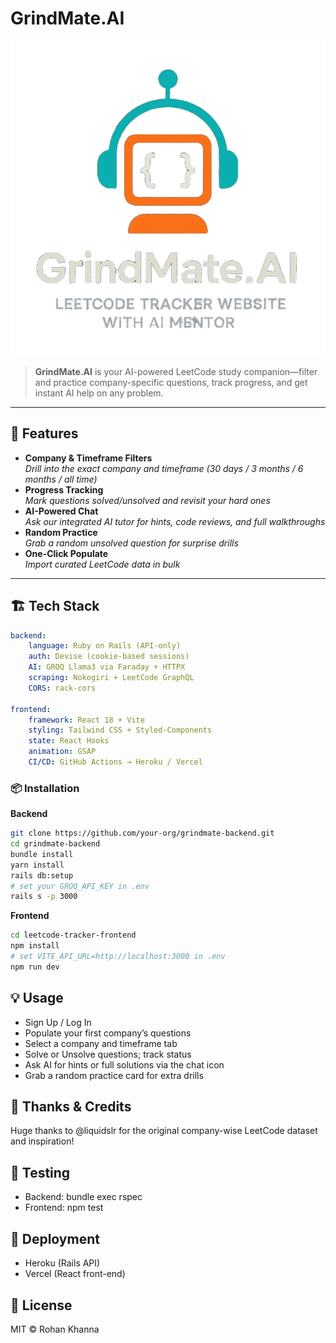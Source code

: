 # GrindMate.AI

<!-- Center the logo -->
<img src="./leetcode-tracker-frontend/public/logo-bg.webp" alt="GrindMate.AI Logo" class="logo"/>

> **GrindMate.AI** is your AI-powered LeetCode study companion—filter and practice company-specific questions, track progress, and get instant AI help on any problem.

---

## 🚀 Features

- **Company & Timeframe Filters**  
    *Drill into the exact company and timeframe (30 days / 3 months / 6 months / all time)*  
- **Progress Tracking**  
    *Mark questions solved/unsolved and revisit your hard ones*  
- **AI-Powered Chat**  
    *Ask our integrated AI tutor for hints, code reviews, and full walkthroughs*  
- **Random Practice**  
    *Grab a random unsolved question for surprise drills*  
- **One-Click Populate**  
    *Import curated LeetCode data in bulk*

---

## 🏗️ Tech Stack

```yaml
backend:
    language: Ruby on Rails (API-only)
    auth: Devise (cookie-based sessions)
    AI: GROQ Llama3 via Faraday + HTTPX
    scraping: Nokogiri + LeetCode GraphQL
    CORS: rack-cors

frontend:
    framework: React 18 + Vite
    styling: Tailwind CSS + Styled-Components
    state: React Hooks
    animation: GSAP
    CI/CD: GitHub Actions → Heroku / Vercel
```

### 📦 Installation

**Backend**

```bash
git clone https://github.com/your-org/grindmate-backend.git
cd grindmate-backend
bundle install
yarn install
rails db:setup
# set your GROQ_API_KEY in .env
rails s -p 3000
```

**Frontend**

```bash
cd leetcode-tracker-frontend
npm install
# set VITE_API_URL=http://localhost:3000 in .env
npm run dev
```

## 💡 Usage

- Sign Up / Log In  
- Populate your first company’s questions  
- Select a company and timeframe tab  
- Solve or Unsolve questions; track status  
- Ask AI for hints or full solutions via the chat icon  
- Grab a random practice card for extra drills  

## 📣 Thanks & Credits

Huge thanks to @liquidslr for the original company-wise LeetCode dataset and inspiration!

## 🧪 Testing

- Backend: bundle exec rspec  
- Frontend: npm test  

## 🔧 Deployment

- Heroku (Rails API)  
- Vercel (React front-end)  

## 🎉 License

MIT © Rohan Khanna
